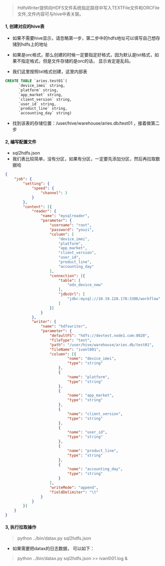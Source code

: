 > HdfsWriter提供向HDFS文件系统指定路径中写入TEXTFile文件和ORCFile文件,文件内容可与hive中表关联。
>



#### 1, 创建对应的hive表

* 如果不需要hive显示，请忽略第一步，第二步中的hdfs地址可以填写自己想存储到hdfs上的地址

* 如果是orc格式，那么创建的时候一定要指定好格式，因为默认是txt格式，如果不指定格式，但是文件存储的是orc的话， 显示肯定是乱码。

* 我们这里按照txt格式创建，这里内部表

```sql
CREATE TABLE `aries.test01`(
	  `device_imei` string, 
	  `platform` string, 
	  `app_market` string, 
	  `client_version` string, 
	  `user_id` string, 
	  `product_line` string, 
	  `accounting_day` string)
```

* 找到该表的存储位置：/user/hive/warehouse/aries.db/test01 ，接着做第二步

#### 2, 编写配置文件

* sql2hdfs.json
* 我们表比较简单，没有分区，如果有分区，一定要先添加分区，然后再拉取数据哈

```json
{
	"job": {
		"setting": {
			"speed": {
				"channel": 3
			}
		},
		"content": [{
			"reader": {
				"name": "mysqlreader",
				"parameter": {
					"username": "root",
					"password": "youzi",
					"column": [
						"device_imei",
						"platform",
						"app_market",
						"client_version",
						"user_id",
						"product_line",
						"accounting_day"
					],
					"connection": [{
						"table": [
							"ods_device_new"
						],
						"jdbcUrl": [
							"jdbc:mysql://10.19.128.178:3306/workflow"
						]
					}]
				}
			},
			"writer": {
				"name": "hdfswriter",
				"parameter": {
					"defaultFS": "hdfs://devtest.node1.com:8020",
					"fileType": "text",
					"path": "/user/hive/warehouse/aries.db/test01",
					"fileName": "ivanl001",
					"column": [{
							"name": "device_imei",
							"type": "string"
						},
						{
							"name": "platform",
							"type": "string"
						},
						{
							"name": "app_market",
							"type": "string"
						},
						{
							"name": "client_version",
							"type": "string"
						},
						{
							"name": "user_id",
							"type": "string"
						},
						{
							"name": "product_line",
							"type": "string"
						},
						{
							"name": "accounting_day",
							"type": "string"
						}
					],
					"writeMode": "append",
					"fieldDelimiter": "\t"
				}
			}
		}]
	}
}
```



#### 3, 执行拉取操作

> python ../bin/datax.py sql2hdfs.json

* 如果需要把datax的日志数据， 可以如下：

> python ../bin/datax.py sql2hdfs.json >> ivanl001.log &



